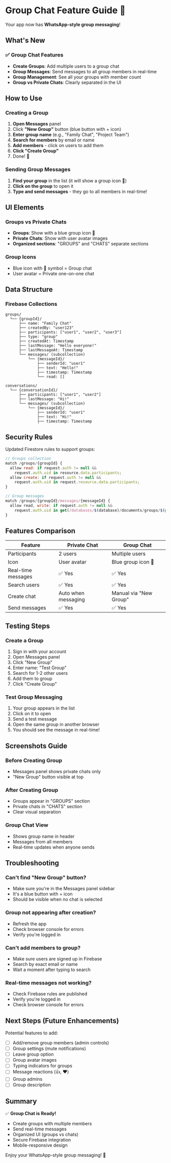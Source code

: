 # Group Chat Feature Guide 🎉

Your app now has **WhatsApp-style group messaging**! 

## What's New

### ✅ Group Chat Features
- **Create Groups**: Add multiple users to a group chat
- **Group Messages**: Send messages to all group members in real-time
- **Group Management**: See all your groups with member count
- **Group vs Private Chats**: Clearly separated in the UI

## How to Use

### Creating a Group

1. **Open Messages** panel
2. Click **"New Group"** button (blue button with + icon)
3. **Enter group name** (e.g., "Family Chat", "Project Team")
4. **Search for members** by email or name
5. **Add members** - click on users to add them
6. **Click "Create Group"**
7. Done! 🎉

### Sending Group Messages

1. **Find your group** in the list (it will show a group icon 👥)
2. **Click on the group** to open it
3. **Type and send messages** - they go to all members in real-time!

## UI Elements

### Groups vs Private Chats

- **Groups**: Show with a blue group icon 👥
- **Private Chats**: Show with user avatar images
- **Organized sections**: "GROUPS" and "CHATS" separate sections

### Group Icons

- Blue icon with 👥 symbol = Group chat
- User avatar = Private one-on-one chat

## Data Structure

### Firebase Collections

```
groups/
  └── {groupId}/
      ├── name: "Family Chat"
      ├── createdBy: "user123"
      ├── participants: ["user1", "user2", "user3"]
      ├── type: "group"
      ├── createdAt: Timestamp
      ├── lastMessage: "Hello everyone!"
      ├── lastMessageAt: Timestamp
      └── messages/ (subcollection)
          └── {messageId}/
              ├── senderId: "user1"
              ├── text: "Hello!"
              ├── timestamp: Timestamp
              └── read: []

conversations/
  └── {conversationId}/
      ├── participants: ["user1", "user2"]
      ├── lastMessage: "Hi!"
      └── messages/ (subcollection)
          └── {messageId}/
              ├── senderId: "user1"
              ├── text: "Hi!"
              ├── timestamp: Timestamp
```

## Security Rules

Updated Firestore rules to support groups:

```javascript
// Groups collection
match /groups/{groupId} {
  allow read: if request.auth != null && 
    request.auth.uid in resource.data.participants;
  allow create: if request.auth != null && 
    request.auth.uid in request.resource.data.participants;
}

// Group messages
match /groups/{groupId}/messages/{messageId} {
  allow read, write: if request.auth != null && 
    request.auth.uid in get(/databases/$(database)/documents/groups/$(groupId)).data.participants;
}
```

## Features Comparison

| Feature | Private Chat | Group Chat |
|---------|-------------|-----------|
| Participants | 2 users | Multiple users |
| Icon | User avatar | Blue group icon 👥 |
| Real-time messages | ✅ Yes | ✅ Yes |
| Search users | ✅ Yes | ✅ Yes |
| Create chat | Auto when messaging | Manual via "New Group" |
| Send messages | ✅ Yes | ✅ Yes |

## Testing Steps

### Create a Group
1. Sign in with your account
2. Open Messages panel
3. Click "New Group"
4. Enter name: "Test Group"
5. Search for 1-2 other users
6. Add them to group
7. Click "Create Group"

### Test Group Messaging
1. Your group appears in the list
2. Click on it to open
3. Send a test message
4. Open the same group in another browser
5. You should see the message in real-time!

## Screenshots Guide

### Before Creating Group
- Messages panel shows private chats only
- "New Group" button visible at top

### After Creating Group
- Groups appear in "GROUPS" section
- Private chats in "CHATS" section
- Clear visual separation

### Group Chat View
- Shows group name in header
- Messages from all members
- Real-time updates when anyone sends

## Troubleshooting

### Can't find "New Group" button?
- Make sure you're in the Messages panel sidebar
- It's a blue button with + icon
- Should be visible when no chat is selected

### Group not appearing after creation?
- Refresh the app
- Check browser console for errors
- Verify you're logged in

### Can't add members to group?
- Make sure users are signed up in Firebase
- Search by exact email or name
- Wait a moment after typing to search

### Real-time messages not working?
- Check Firebase rules are published
- Verify you're logged in
- Check browser console for errors

## Next Steps (Future Enhancements)

Potential features to add:
- [ ] Add/remove group members (admin controls)
- [ ] Group settings (mute notifications)
- [ ] Leave group option
- [ ] Group avatar images
- [ ] Typing indicators for groups
- [ ] Message reactions (👍, ❤️)
- [ ] Group admins
- [ ] Group description

## Summary

✅ **Group Chat is Ready!**
- Create groups with multiple members
- Send real-time messages
- Organized UI (groups vs chats)
- Secure Firebase integration
- Mobile-responsive design

Enjoy your WhatsApp-style group messaging! 🎉

